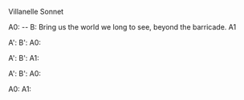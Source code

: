 Villanelle Sonnet

A0: --
B: Bring us the world we long to see, beyond the barricade.
A1

A':
B':
A0:

A':
B':
A1:

A':
B':
A0:

A0:
A1:

